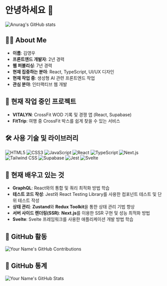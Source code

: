 # 안녕하세요 👋

![Anurag's GitHub stats](https://github-readme-stats.vercel.app/api?username=kbc1235&show_icons=true&theme=radical)

## 👨‍💻 About Me
- **이름**: 김영우
- **프론트엔드 개발자**: 2년 경력
- **웹 퍼블리싱**: 7년 경력
- **현재 집중하는 분야**: React, TypeScript, UI/UX 디자인
- **현재 작업 중**: 생성형 AI 관련 프론트엔드 작업
- **관심 분야**: 인터랙티브 웹 개발

## 🔭 현재 작업 중인 프로젝트
- **VITALYN**: CrossFit WOD 기록 및 경쟁 앱 (React, Supabase)
- **FitTrip**: 여행 중 CrossFit 박스를 쉽게 찾을 수 있는 서비스

## 🛠️ 사용 기술 및 라이브러리
<div>
  <img src="https://img.shields.io/badge/HTML5-E34F26?style=flat-square&logo=HTML5&logoColor=white" alt="HTML5" />
  <img src="https://img.shields.io/badge/CSS3-1572B6?style=flat-square&logo=CSS3&logoColor=white" alt="CSS3" />
  <img src="https://img.shields.io/badge/JavaScript-F7DF1E?style=flat-square&logo=JavaScript&logoColor=white" alt="JavaScript" />
  <img src="https://img.shields.io/badge/React-61DAFB?style=flat-square&logo=React&logoColor=white" alt="React" />
  <img src="https://img.shields.io/badge/TypeScript-3178C6?style=flat-square&logo=TypeScript&logoColor=white" alt="TypeScript" />
  <img src="https://img.shields.io/badge/Next.js-000000?style=flat-square&logo=Next.js&logoColor=white" alt="Next.js" />
  <img src="https://img.shields.io/badge/Tailwind_CSS-38B2AC?style=flat-square&logo=Tailwind%20CSS&logoColor=white" alt="Tailwind CSS" />
  <img src="https://img.shields.io/badge/Supabase-3ECF8E?style=flat-square&logo=Supabase&logoColor=white" alt="Supabase" />
  <img src="https://img.shields.io/badge/Jest-C21325?style=flat-square&logo=Jest&logoColor=white" alt="Jest" />
  <img src="https://img.shields.io/badge/Svelte-FF3E00?style=flat-square&logo=Svelte&logoColor=white" alt="Svelte" />
</div>

## 🌱 현재 배우고 있는 것
- **GraphQL**: React와의 통합 및 쿼리 최적화 방법 학습
- **테스트 코드 작성**: Jest와 React Testing Library를 사용한 컴포넌트 테스트 및 단위 테스트 작성
- **상태 관리**: **Zustand**와 **Redux Toolkit**을 통한 상태 관리 기법 향상
- **서버 사이드 렌더링(SSR)**: **Next.js**를 이용한 SSR 구현 및 성능 최적화 방법
- **Svelte**: Svelte 프레임워크를 사용한 애플리케이션 개발 방법 학습

## 🎯 GitHub 활동
![Your Name's GitHub Contributions](https://github-readme-activity-graph.cyclic.app/graph?username=kbc1235&theme=radical)

## 🚀 GitHub 통계
![Your Name's GitHub Stats](https://github-readme-stats.vercel.app/api/top-langs/?username=kbc1235&layout=compact&theme=radical)
